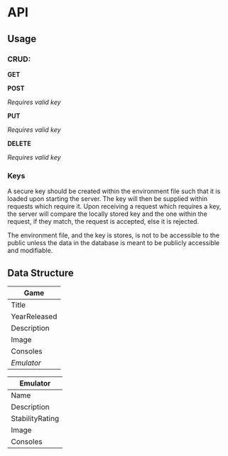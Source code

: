 # API

## Usage

### CRUD:

**GET**

**POST**

*Requires valid key*

**PUT**

*Requires valid key*

**DELETE**

*Requires valid key*

### Keys

A secure key should be created within the environment file such that it is loaded upon starting the server. The key will then be supplied within requests which require it. Upon receiving a request which requires a key, the server will compare the locally stored key and the one within the request, if they match, the request is accepted, else it is rejected.

The environment file, and the key is stores, is not to be accessible to the public unless the data in the database is meant to be publicly accessible and modifiable.


## Data Structure

| **Game**  |
|-------------- |
| Title    | 
| YearReleased   | 
| Description   | 
| Image   | 
| Consoles   | 
| *Emulator*   | 

| **Emulator**  |
|-------------- |
| Name    | 
| Description   | 
| StabilityRating   | 
| Image   | 
| Consoles   | 
